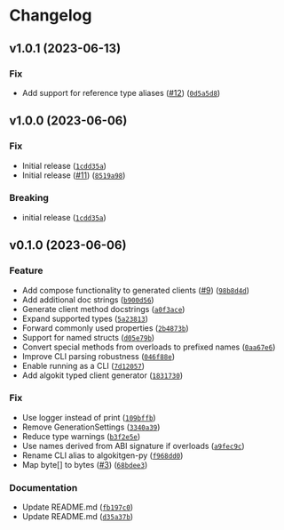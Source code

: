 # Changelog

<!--next-version-placeholder-->

## v1.0.1 (2023-06-13)

### Fix

* Add support for reference type aliases ([#12](https://github.com/algorandfoundation/algokit-client-generator-py/issues/12)) ([`0d5a5d8`](https://github.com/algorandfoundation/algokit-client-generator-py/commit/0d5a5d844f2594f0da29749e56d9a64ed0bfc2c6))

## v1.0.0 (2023-06-06)

### Fix

* Initial release ([`1cdd35a`](https://github.com/algorandfoundation/algokit-client-generator-py/commit/1cdd35ac97560c9fe2c7e3fef7a0dd020fa093fd))
* Initial release ([#11](https://github.com/algorandfoundation/algokit-client-generator-py/issues/11)) ([`8519a98`](https://github.com/algorandfoundation/algokit-client-generator-py/commit/8519a98387bed0cc28feaf7eb6d39d64204bba84))

### Breaking

* initial release ([`1cdd35a`](https://github.com/algorandfoundation/algokit-client-generator-py/commit/1cdd35ac97560c9fe2c7e3fef7a0dd020fa093fd))

## v0.1.0 (2023-06-06)

### Feature

* Add compose functionality to generated clients ([#9](https://github.com/algorandfoundation/algokit-client-generator-py/issues/9)) ([`98b8d4d`](https://github.com/algorandfoundation/algokit-client-generator-py/commit/98b8d4d8330fc5dbf2351407540f848b80008989))
* Add additional doc strings ([`b900d56`](https://github.com/algorandfoundation/algokit-client-generator-py/commit/b900d56ffcee007c61361f63f3248b4a2952931c))
* Generate client method docstrings ([`a0f3ace`](https://github.com/algorandfoundation/algokit-client-generator-py/commit/a0f3ace59f7630451ebc5360fc79387b2bc03b07))
* Expand supported types ([`5a23813`](https://github.com/algorandfoundation/algokit-client-generator-py/commit/5a23813fd5105fc1ad900e4e729bca63ad7413bd))
* Forward commonly used properties ([`2b4873b`](https://github.com/algorandfoundation/algokit-client-generator-py/commit/2b4873bc8ce374eaf1fa65d74cc42b90068d19f5))
* Support for named structs ([`d05e79b`](https://github.com/algorandfoundation/algokit-client-generator-py/commit/d05e79bc1b8c993157e775d8edfa1723dcf3256e))
* Convert special methods from overloads to prefixed names ([`0aa67e6`](https://github.com/algorandfoundation/algokit-client-generator-py/commit/0aa67e63404e000c7e6993a3595cd93b56999630))
* Improve CLI parsing robustness ([`046f88e`](https://github.com/algorandfoundation/algokit-client-generator-py/commit/046f88e34dbf24cbf6adeac7e6857c9d6c007a28))
* Enable running as a CLI ([`7d12057`](https://github.com/algorandfoundation/algokit-client-generator-py/commit/7d120573888a3066b51922e0e322be57a8514a2c))
* Add algokit typed client generator ([`1831730`](https://github.com/algorandfoundation/algokit-client-generator-py/commit/1831730faae20b401c87e1e4c720875197476736))

### Fix

* Use logger instead of print ([`109bffb`](https://github.com/algorandfoundation/algokit-client-generator-py/commit/109bffb6d44fff3288ecbf1f233228f3eb86ec24))
* Remove GenerationSettings ([`3340a39`](https://github.com/algorandfoundation/algokit-client-generator-py/commit/3340a394ed8b7a40f72b34df5a4743a5fa34ade3))
* Reduce type warnings ([`b3f2e5e`](https://github.com/algorandfoundation/algokit-client-generator-py/commit/b3f2e5ebf2a0cc9f2e7c19278cc7ea455d9bc03a))
* Use names derived from ABI signature if overloads ([`a9fec9c`](https://github.com/algorandfoundation/algokit-client-generator-py/commit/a9fec9c2f00d24dbab4dceec7e6912a89747c0d7))
* Rename CLI alias to algokitgen-py ([`f968dd0`](https://github.com/algorandfoundation/algokit-client-generator-py/commit/f968dd02dacc5846061e8935d3725258f4a60c85))
* Map byte[] to bytes ([#3](https://github.com/algorandfoundation/algokit-client-generator-py/issues/3)) ([`68bdee3`](https://github.com/algorandfoundation/algokit-client-generator-py/commit/68bdee392dd811227e694c2f1aac0d57dde6ee0e))

### Documentation

* Update README.md ([`fb197c0`](https://github.com/algorandfoundation/algokit-client-generator-py/commit/fb197c0a47fc3d6f82cb62c6a2be6c607bc636ad))
* Update README.md ([`d35a37b`](https://github.com/algorandfoundation/algokit-client-generator-py/commit/d35a37b9868ff14747395ca9ece6bd83fc476e37))
